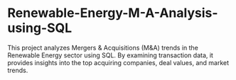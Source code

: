 # Renewable-Energy-M-A-Analysis-using-SQL
This project analyzes Mergers &amp; Acquisitions (M&amp;A) trends in the Renewable Energy sector using SQL. By examining transaction data, it provides insights into the top acquiring companies, deal values, and market trends.

